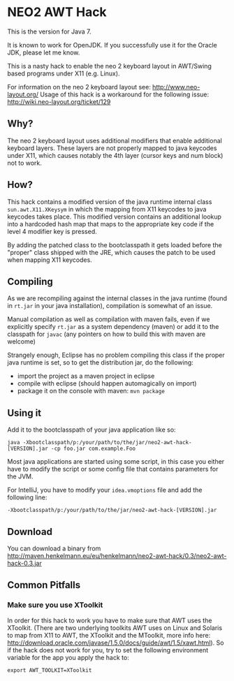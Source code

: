 # NEO2 AWT Hack #

This is the version for Java 7.

It is known to work for OpenJDK. If you successfully use it for the Oracle JDK, 
please let me know.

This is a nasty hack to enable the neo 2 keyboard layout in AWT/Swing based 
programs under X11 (e.g. Linux). 

For information on the neo 2 keyboard layout see: http://www.neo-layout.org/
Usage of this hack is a workaround for the following issue: http://wiki.neo-layout.org/ticket/129

## Why? ##
The neo 2 keyboard layout uses additional modifiers that enable additional 
keyboard layers. These layers are not properly mapped to java keycodes under
X11, which causes notably the 4th layer (cursor keys and num block) not to work.

## How? ## 
This hack contains a modified version of the java runtime internal class 
`sun.awt.X11.XKeysym` in which the mapping from X11 keycodes to java keycodes
takes place. This modified version contains an additional lookup into a hardcoded
hash map that maps to the appropriate key code if the level 4 modifier key is pressed.

By adding the patched class to the bootclasspath it gets loaded before the "proper"
class shipped with the JRE, which causes the patch to be used when mapping X11 keycodes.

## Compiling ##
As we are recompiling against the internal classes in the java runtime (found 
in `rt.jar` in your java installation), compilation is somewhat of an issue.

Manual compilation as well as compilation with maven fails, even if we explicitly
specify `rt.jar` as a system dependency (maven) or add it to the classpath for
`javac` (any pointers on how to build this with maven are welcome)

Strangely enough, Eclipse has no problem compiling this class if the proper 
java runtime is set, so to get the distribution jar, do the following: 

* import the project as a maven project in eclipse
* compile with eclipse (should happen automagically on import)
* package it on the console with maven: `mvn package`


## Using it ##

Add it to the bootclasspath of your java application like so: 

    java -Xbootclasspath/p:/your/path/to/the/jar/neo2-awt-hack-[VERSION].jar -cp foo.jar com.example.Foo

Most java applications are started using some script, in this case you either 
have to modify the script or some config file that contains parameters for the JVM.

For IntelliJ, you have to modify your `idea.vmoptions` file and add the following line: 

    -Xbootclasspath/p:/your/path/to/the/jar/neo2-awt-hack-[VERSION].jar

## Download ##

You can download a binary from http://maven.henkelmann.eu/eu/henkelmann/neo2-awt-hack/0.3/neo2-awt-hack-0.3.jar

## Common Pitfalls ##

### Make sure you use XToolkit ###
In order for this hack to work you have to make sure that AWT uses the XToolkit. 
(There are two underlying toolkits AWT uses on Linux and Solaris to map from X11 
to AWT, the XToolkit and the MToolkit, more info here: 
http://download.oracle.com/javase/1.5.0/docs/guide/awt/1.5/xawt.html). 
So if the hack does not work for you, try to set the following environment variable for the app you apply the hack to:

    export AWT_TOOLKIT=XToolkit



